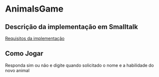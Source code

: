 AnimalsGame
===========

## Descrição da implementação em Smalltalk

[Requisitos da implementação](http://www.mimuw.edu.pl/~sl/teaching/00_01/Delfin_EC/BeginnersGuide/ProgrammingInSmalltalk.htm)

## Como Jogar
Responda sim ou não e digite quando solicitado o nome e a habilidade do novo animal
